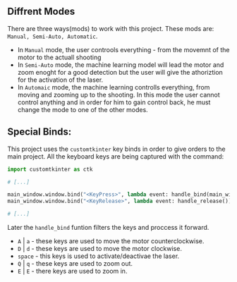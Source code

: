 Diffrent Modes
--------------
There are three ways(mods) to work with this project. These mods are: `Manual, Semi-Auto, Automatic`.<br>
- In `Manual` mode, the user controols everything - from the movemnt of the motor to the actuall shooting
- In `Semi-Auto` mode, the machine learning model will lead the motor and zoom enoght for a good detection but the user will give the athoriztion for the activation of the laser.
- In `Automaic` mode, the machine learning controlls everything, from moving and zooming up to the shooting. In this mode the user cannot control anything and in order for him to gain control back, he must change the mode to one of the other modes. 

Special Binds:
--------------
This project uses the `customtkinter` key binds in order to give orders to the main project. All the keyboard keys are being captured with the command: <br>
```py
import customtkinter as ctk

# [...]

main_window.window.bind("<KeyPress>", lambda event: handle_bind(main_window, event, l))
main_window.window.bind("<KeyRelease>", lambda event: handle_release())

# [...]
```
Later the `handle_bind` funtion filters the keys and proccess it forward.<br>
* `A` | `a` - these keys are used to move the motor counterclockwise.
* `D` | `d` - these keys are used to move the motor clockwise.
* `space`   - this keys is used to activate/deactivae the laser.
* `Q` | `q` - these keys are used to zoom out.
* `E` | `E` - there keys are used to zoom in.

